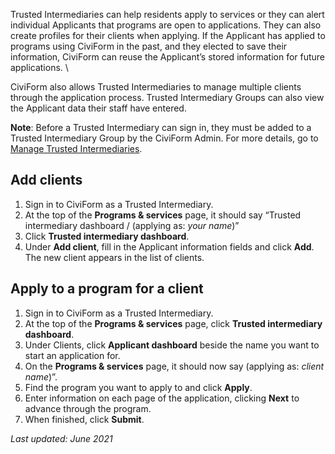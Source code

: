 Trusted Intermediaries can help residents apply to services or they can alert individual Applicants that programs are open to applications. They can also create profiles for their clients when applying. If the Applicant has applied to programs using CiviForm in the past, and they elected to save their information, CiviForm can reuse the Applicant’s stored information for future applications. \

CiviForm also allows Trusted Intermediaries to manage multiple clients through the application process. Trusted Intermediary Groups can also view the Applicant data their staff have entered.

**Note**: Before a Trusted Intermediary can sign in, they must be added to a Trusted Intermediary Group by the CiviForm Admin. For more details, go to [Manage Trusted Intermediaries](https://github.com/seattle-uat/documents/wiki/Manage-Trusted-Intermediaries).

## Add clients

1. Sign in to CiviForm as a Trusted Intermediary.
2. At the top of the **Programs & services** page, it should say “Trusted intermediary dashboard / (applying as: _your name_)”
3. Click **Trusted intermediary dashboard**.
4. Under **Add client**, fill in the Applicant information fields and click **Add**.<br/>The new client appears in the list of clients.

## Apply to a program for a client

1. Sign in to CiviForm as a Trusted Intermediary.
2. At the top of the **Programs & services** page, click **Trusted intermediary dashboard**.
3. Under Clients, click **Applicant dashboard** beside the name you want to start an application for.
4. On the **Programs & services** page, it should now say (applying as: _client name_)”.
5. Find the program you want to apply to and click **Apply**.
6. Enter information on each page of the application, clicking **Next** to advance through the program.
7. When finished, click **Submit**.

_Last updated: June 2021_
